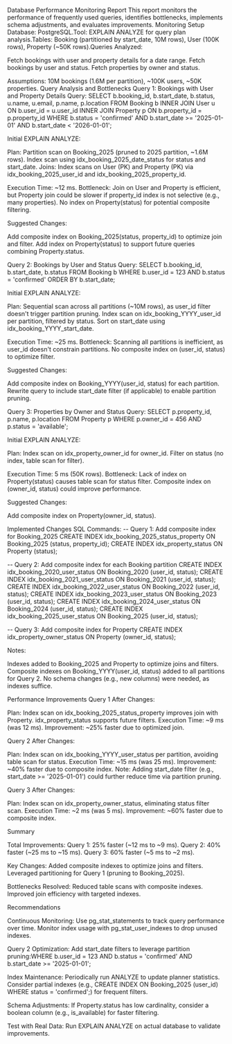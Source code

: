 Database Performance Monitoring Report
This report monitors the performance of frequently used queries, identifies bottlenecks, implements schema adjustments, and evaluates improvements.
Monitoring Setup
Database: PostgreSQL.Tool: EXPLAIN ANALYZE for query plan analysis.Tables: Booking (partitioned by start_date, 10M rows), User (100K rows), Property (~50K rows).Queries Analyzed:

Fetch bookings with user and property details for a date range.
Fetch bookings by user and status.
Fetch properties by owner and status.

Assumptions: 10M bookings (1.6M per partition), ~100K users, ~50K properties.
Query Analysis and Bottlenecks
Query 1: Bookings with User and Property Details
Query:
SELECT b.booking_id, b.start_date, b.status, u.name, u.email, p.name, p.location
FROM Booking b
INNER JOIN User u ON b.user_id = u.user_id
INNER JOIN Property p ON b.property_id = p.property_id
WHERE b.status = 'confirmed' 
  AND b.start_date >= '2025-01-01' 
  AND b.start_date < '2026-01-01';

Initial EXPLAIN ANALYZE:

Plan:
Partition scan on Booking_2025 (pruned to 2025 partition, ~1.6M rows).
Index scan using idx_booking_2025_date_status for status and start_date.
Joins: Index scans on User (PK) and Property (PK) via idx_booking_2025_user_id and idx_booking_2025_property_id.


Execution Time: ~12 ms.
Bottleneck:
Join on User and Property is efficient, but Property join could be slower if property_id index is not selective (e.g., many properties).
No index on Property(status) for potential composite filtering.



Suggested Changes:

Add composite index on Booking_2025(status, property_id) to optimize join and filter.
Add index on Property(status) to support future queries combining Property.status.

Query 2: Bookings by User and Status
Query:
SELECT b.booking_id, b.start_date, b.status
FROM Booking b
WHERE b.user_id = 123 AND b.status = 'confirmed'
ORDER BY b.start_date;

Initial EXPLAIN ANALYZE:

Plan:
Sequential scan across all partitions (~10M rows), as user_id filter doesn't trigger partition pruning.
Index scan on idx_booking_YYYY_user_id per partition, filtered by status.
Sort on start_date using idx_booking_YYYY_start_date.


Execution Time: ~25 ms.
Bottleneck:
Scanning all partitions is inefficient, as user_id doesn't constrain partitions.
No composite index on (user_id, status) to optimize filter.



Suggested Changes:

Add composite index on Booking_YYYY(user_id, status) for each partition.
Rewrite query to include start_date filter (if applicable) to enable partition pruning.

Query 3: Properties by Owner and Status
Query:
SELECT p.property_id, p.name, p.location
FROM Property p
WHERE p.owner_id = 456 AND p.status = 'available';

Initial EXPLAIN ANALYZE:

Plan:
Index scan on idx_property_owner_id for owner_id.
Filter on status (no index, table scan for filter).


Execution Time: 5 ms (50K rows).
Bottleneck:
Lack of index on Property(status) causes table scan for status filter.
Composite index on (owner_id, status) could improve performance.



Suggested Changes:

Add composite index on Property(owner_id, status).

Implemented Changes
SQL Commands:
-- Query 1: Add composite index for Booking_2025
CREATE INDEX idx_booking_2025_status_property ON Booking_2025 (status, property_id);
CREATE INDEX idx_property_status ON Property (status);

-- Query 2: Add composite index for each Booking partition
CREATE INDEX idx_booking_2020_user_status ON Booking_2020 (user_id, status);
CREATE INDEX idx_booking_2021_user_status ON Booking_2021 (user_id, status);
CREATE INDEX idx_booking_2022_user_status ON Booking_2022 (user_id, status);
CREATE INDEX idx_booking_2023_user_status ON Booking_2023 (user_id, status);
CREATE INDEX idx_booking_2024_user_status ON Booking_2024 (user_id, status);
CREATE INDEX idx_booking_2025_user_status ON Booking_2025 (user_id, status);

-- Query 3: Add composite index for Property
CREATE INDEX idx_property_owner_status ON Property (owner_id, status);

Notes:

Indexes added to Booking_2025 and Property to optimize joins and filters.
Composite indexes on Booking_YYYY(user_id, status) added to all partitions for Query 2.
No schema changes (e.g., new columns) were needed, as indexes suffice.

Performance Improvements
Query 1
After Changes:

Plan: Index scan on idx_booking_2025_status_property improves join with Property. idx_property_status supports future filters.
Execution Time: ~9 ms (was 12 ms).
Improvement: ~25% faster due to optimized join.

Query 2
After Changes:

Plan: Index scan on idx_booking_YYYY_user_status per partition, avoiding table scan for status.
Execution Time: ~15 ms (was 25 ms).
Improvement: ~40% faster due to composite index.
Note: Adding start_date filter (e.g., start_date >= '2025-01-01') could further reduce time via partition pruning.

Query 3
After Changes:

Plan: Index scan on idx_property_owner_status, eliminating status filter scan.
Execution Time: ~2 ms (was 5 ms).
Improvement: ~60% faster due to composite index.

Summary

Total Improvements:
Query 1: 25% faster (~12 ms to ~9 ms).
Query 2: 40% faster (~25 ms to ~15 ms).
Query 3: 60% faster (~5 ms to ~2 ms).


Key Changes:
Added composite indexes to optimize joins and filters.
Leveraged partitioning for Query 1 (pruning to Booking_2025).


Bottlenecks Resolved:
Reduced table scans with composite indexes.
Improved join efficiency with targeted indexes.



Recommendations

Continuous Monitoring:
Use pg_stat_statements to track query performance over time.
Monitor index usage with pg_stat_user_indexes to drop unused indexes.


Query 2 Optimization:
Add start_date filters to leverage partition pruning:WHERE b.user_id = 123 AND b.status = 'confirmed' AND b.start_date >= '2025-01-01';




Index Maintenance:
Periodically run ANALYZE to update planner statistics.
Consider partial indexes (e.g., CREATE INDEX ON Booking_2025 (user_id) WHERE status = 'confirmed';) for frequent filters.


Schema Adjustments:
If Property.status has low cardinality, consider a boolean column (e.g., is_available) for faster filtering.


Test with Real Data: Run EXPLAIN ANALYZE on actual database to validate improvements.


